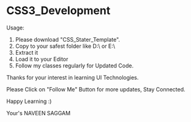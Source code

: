 # CSS3_Development

Usage:

1) Please download "CSS_Stater_Template".
2) Copy to your safest folder like D:\ or E:\
3) Extract it
4) Load it to your Editor
5) Follow my classes regularly for Updated Code.

Thanks for your interest in learning UI Technologies.

Please Click on "Follow Me" Button for more updates, Stay Connected.

Happy Learning :)

Your's NAVEEN SAGGAM
